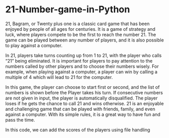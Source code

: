 # 21-Number-game-in-Python

21, Bagram, or Twenty plus one is a classic card game that has been enjoyed by people of all ages for centuries.
It is a game of strategy and luck, where players compete to be the first to reach the number 21. 
The game can be played between any number of players, and it is also possible to play against a computer.

In 21, players take turns counting up from 1 to 21, with the player who calls “21” being eliminated. 
It is important for players to pay attention to the numbers called by other players and to choose their numbers wisely. 
For example, when playing against a computer, a player can win by calling a multiple of 4 which will lead to 21 for the computer.

In this game, the player can choose to start first or second, and the list of numbers is shown before the Player takes his turn. 
If consecutive numbers are not given in input, the player is automatically disqualified. 
The player loses if he gets the chance to call 21 and wins otherwise.
21 is an enjoyable and challenging game that can be played with friends, family, and even against a computer. 
With its simple rules, it is a great way to have fun and pass the time.

In this code, we can add the scores of the players using file handling
